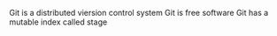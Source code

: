 Git is a distributed viersion control system
Git is free software
Git has a mutable index called stage
